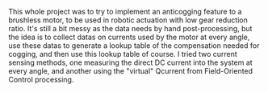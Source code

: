 This whole project was to try to implement an anticogging feature to a brushless motor, to be used in robotic actuation with low gear reduction ratio.
It's still a bit messy as the data needs by hand post-processing, but the idea is to collect datas on currents used by the motor at every angle, use these datas to generate a lookup table of the compensation needed for cogging, and then use this lookup table of course.
I tried two current sensing methods, one measuring the direct DC current into the system at every angle, and another using the "virtual" Qcurrent from Field-Oriented Control processing.
